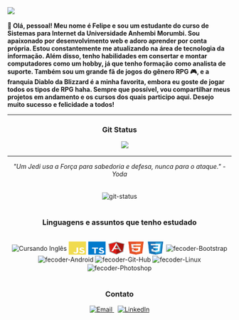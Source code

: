 ![](https://komarev.com/ghpvc/?username=fecodebr)

<div>
<p><strong>👋 Olá, pessoal! Meu nome é Felipe e sou um estudante do curso de Sistemas para Internet da Universidade Anhembi Morumbi. Sou apaixonado por desenvolvimento web e adoro aprender por conta própria. Estou constantemente me atualizando na área de tecnologia da informação. Além disso, tenho habilidades em consertar e montar computadores como um hobby, já que tenho formação como analista de suporte. Também sou um grande fã de jogos do gênero RPG 🎮, e a franquia Diablo da Blizzard é a minha favorita, embora eu goste de jogar todos os tipos de RPG haha. Sempre que possível, vou compartilhar meus projetos em andamento e os cursos dos quais participo aqui. Desejo muito sucesso e felicidade a todos!
</strong>
</p>
</div>

---

<div align="center">  
  <!-- GitStatus-->
  <h3>Git Status</h3>  
  <div>
    &nbsp;&nbsp;&nbsp;&nbsp;&nbsp;
    <a href="https://github.com/felipe-ssantos">
      <img height="180em" src="https://github-readme-stats.vercel.app/api/top-langs/?username=felipe-ssantos&layout=compact&langs_count=7&theme=dark"/>
    </a>
  </div>
  <hr>
  <p><i> "Um Jedi usa a Força para sabedoria e defesa, nunca para o ataque." - Yoda </i></p>
  <br>
    <div>
      <center>
        <img style="width: 150px; height: 150px;" align="center" alt="git-status" src="https://i.imgur.com/AhqT5La.png">
      </center>
  </div>
  <div style="display: inline_block">
    <br>
    <h3 align="center">Linguagens e assuntos que tenho estudado</h3>
    <!-- icons -->
    <br>
    <div align="center">
      <img align="center" alt="Cursando Inglês" height="40" width="50" src="https://github.com/felipe-ssantos/link-tree/blob/main/image/eng_adobe_express.svg">
      <img align="center" alt="fecodebr-Js" height="30" width="40" src="https://raw.githubusercontent.com/devicons/devicon/master/icons/javascript/javascript-plain.svg">
      <img align="center" alt="fecodebr-Ts" height="30" width="40" src="https://raw.githubusercontent.com/devicons/devicon/master/icons/typescript/typescript-plain.svg">
      <img align="center" alt="fecodebr-Angular" height="30" width="40" src="https://raw.githubusercontent.com/devicons/devicon/master/icons/angularjs/angularjs-original.svg">
      <img align="center" alt="fecodebr-HTML" height="30" width="40" src="https://raw.githubusercontent.com/devicons/devicon/master/icons/html5/html5-original.svg">
      <img align="center" alt="fecoder-CSS" height="30" width="40" src="https://raw.githubusercontent.com/devicons/devicon/master/icons/css3/css3-original.svg">
      <img align="center" alt="fecoder-Bootstrap" height="30" width="40" src="https://cdn.jsdelivr.net/gh/devicons/devicon/icons/bootstrap/bootstrap-original.svg">  
      <img align="center" alt="fecoder-Android" height="30" width="40" src="https://cdn.jsdelivr.net/gh/devicons/devicon/icons/android/android-original.svg">
      <img align="center" alt="fecoder-Git-Hub" height="30" width="40" src="https://cdn.jsdelivr.net/gh/devicons/devicon/icons/github/github-original.svg">
      <img align="center" alt="fecoder-Linux" height="30" width="40" src="https://cdn.jsdelivr.net/gh/devicons/devicon/icons/linux/linux-original.svg">
      <img align="center" alt="fecoder-Photoshop" height="30" width="40" src="https://cdn.jsdelivr.net/gh/devicons/devicon/icons/photoshop/photoshop-plain.svg">
  </div>

<br>

<div align="center">
  <h3>Contato</h3>
  <a href="mailto:felipesilveirasantos.contato@gmail.com">
    <img src="https://img.shields.io/badge/-Gmail-%23333?style=for-the-badge&logo=gmail&logoColor=white" target="_blank" alt="Email">
  </a>
  &nbsp;
  <a href="https://www.linkedin.com/in/nfssantos/" target="_blank">
    <img src="https://img.shields.io/badge/-LinkedIn-%230077B5?style=for-the-badge&logo=linkedin&logoColor=white" target="_blank" alt="LinkedIn">
  </a>
</div>
